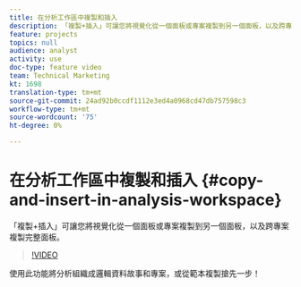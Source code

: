 ```yaml
---
title: 在分析工作區中複製和插入
description: 「複製+插入」可讓您將視覺化從一個面板或專案複製到另一個面板，以及跨專案複製完整面板。
feature: projects
topics: null
audience: analyst
activity: use
doc-type: feature video
team: Technical Marketing
kt: 1698
translation-type: tm+mt
source-git-commit: 24ad92b0ccdf1112e3ed4a0968cd47db757598c3
workflow-type: tm+mt
source-wordcount: '75'
ht-degree: 0%

---
```



# 在分析工作區中複製和插入 {#copy-and-insert-in-analysis-workspace}

「複製+插入」可讓您將視覺化從一個面板或專案複製到另一個面板，以及跨專案複製完整面板。

>[!VIDEO](https://video.tv.adobe.com/v/23230/?quality=12)

使用此功能將分析組織成邏輯資料故事和專案，或從範本複製搶先一步！
